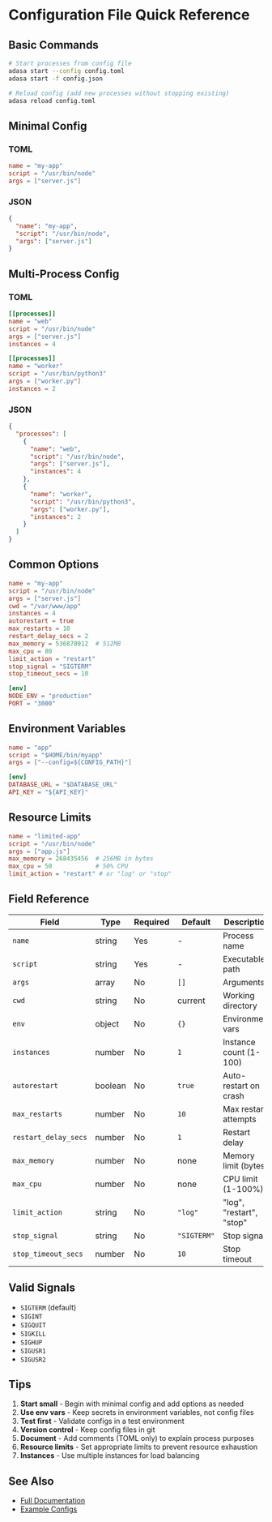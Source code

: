 # Configuration File Quick Reference

## Basic Commands

```bash
# Start processes from config file
adasa start --config config.toml
adasa start -f config.json

# Reload config (add new processes without stopping existing)
adasa reload config.toml
```

## Minimal Config

### TOML
```toml
name = "my-app"
script = "/usr/bin/node"
args = ["server.js"]
```

### JSON
```json
{
  "name": "my-app",
  "script": "/usr/bin/node",
  "args": ["server.js"]
}
```

## Multi-Process Config

### TOML
```toml
[[processes]]
name = "web"
script = "/usr/bin/node"
args = ["server.js"]
instances = 4

[[processes]]
name = "worker"
script = "/usr/bin/python3"
args = ["worker.py"]
instances = 2
```

### JSON
```json
{
  "processes": [
    {
      "name": "web",
      "script": "/usr/bin/node",
      "args": ["server.js"],
      "instances": 4
    },
    {
      "name": "worker",
      "script": "/usr/bin/python3",
      "args": ["worker.py"],
      "instances": 2
    }
  ]
}
```

## Common Options

```toml
name = "my-app"
script = "/usr/bin/node"
args = ["server.js"]
cwd = "/var/www/app"
instances = 4
autorestart = true
max_restarts = 10
restart_delay_secs = 2
max_memory = 536870912  # 512MB
max_cpu = 80
limit_action = "restart"
stop_signal = "SIGTERM"
stop_timeout_secs = 10

[env]
NODE_ENV = "production"
PORT = "3000"
```

## Environment Variables

```toml
name = "app"
script = "$HOME/bin/myapp"
args = ["--config=${CONFIG_PATH}"]

[env]
DATABASE_URL = "$DATABASE_URL"
API_KEY = "${API_KEY}"
```

## Resource Limits

```toml
name = "limited-app"
script = "/usr/bin/node"
args = ["app.js"]
max_memory = 268435456  # 256MB in bytes
max_cpu = 50            # 50% CPU
limit_action = "restart" # or "log" or "stop"
```

## Field Reference

| Field | Type | Required | Default | Description |
|-------|------|----------|---------|-------------|
| `name` | string | Yes | - | Process name |
| `script` | string | Yes | - | Executable path |
| `args` | array | No | `[]` | Arguments |
| `cwd` | string | No | current | Working directory |
| `env` | object | No | `{}` | Environment vars |
| `instances` | number | No | `1` | Instance count (1-100) |
| `autorestart` | boolean | No | `true` | Auto-restart on crash |
| `max_restarts` | number | No | `10` | Max restart attempts |
| `restart_delay_secs` | number | No | `1` | Restart delay |
| `max_memory` | number | No | none | Memory limit (bytes) |
| `max_cpu` | number | No | none | CPU limit (1-100%) |
| `limit_action` | string | No | `"log"` | "log", "restart", "stop" |
| `stop_signal` | string | No | `"SIGTERM"` | Stop signal |
| `stop_timeout_secs` | number | No | `10` | Stop timeout |

## Valid Signals

- `SIGTERM` (default)
- `SIGINT`
- `SIGQUIT`
- `SIGKILL`
- `SIGHUP`
- `SIGUSR1`
- `SIGUSR2`

## Tips

1. **Start small** - Begin with minimal config and add options as needed
2. **Use env vars** - Keep secrets in environment variables, not config files
3. **Test first** - Validate configs in a test environment
4. **Version control** - Keep config files in git
5. **Document** - Add comments (TOML only) to explain process purposes
6. **Resource limits** - Set appropriate limits to prevent resource exhaustion
7. **Instances** - Use multiple instances for load balancing

## See Also

- [Full Documentation](../docs/configuration-files.md)
- [Example Configs](../examples/)
